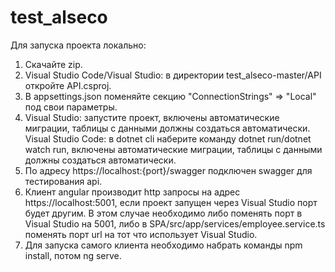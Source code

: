 # test_alseco
Для запуска проекта локально:
1. Скачайте zip.
2. Visual Studio Code/Visual Studio: в директории test_alseco-master/API откройте API.csproj.
3. В appsettings.json поменяйте секцию "ConnectionStrings" => "Local" под свои параметры.
4. Visual Studio: запустите проект, включены автоматические миграции, таблицы с данными должны создаться автоматически.
   Visual Studio Code: в dotnet cli наберите команду dotnet run/dotnet watch run, включены автоматические миграции, таблицы с данными должны создаться автоматически.
5. По адресу https://localhost:{port}/swagger подключен swagger для тестирования api.
6. Клиент angular производит http запросы на адрес https://localhost:5001, если проект запущен через Visual Studio порт будет другим. В этом случае необходимо либо поменять порт в Visual Studio на 5001, либо в SPA/src/app/services/employee.service.ts поменять порт url на тот что использует Visual Studio.
7. Для запуска самого клиента необходимо набрать команды npm install, потом ng serve.
